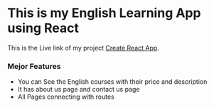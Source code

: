 # This is my English Learning App using React

This is the Live link of my project [Create React App](https://english-training-center.netlify.app/).

### Mejor Features
* You can See the English courses with their price and description
* It has about us page and contact us page
* All Pages connecting with routes




